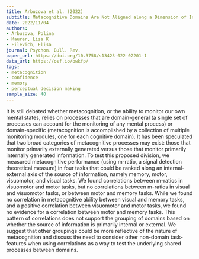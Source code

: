 ```yaml
---
title: Arbuzova et al. (2022)
subtitle: Metacognitive Domains Are Not Aligned along a Dimension of Internal-External Information Source
date: 2022/11/04
authors:
- Arbuzova, Polina
- Maurer, Lisa K
- Filevich, Elisa
journal: Psychon. Bull. Rev.
paper_url: https://doi.org/10.3758/s13423-022-02201-1
data_url: https://osf.io/bwkfp/
tags:
- metacognition
- confidence
- memory
- perceptual decision making
sample_size: 40
---
```


It is still debated whether metacognition, or the ability to monitor our own mental states, relies on processes that are domain-general (a single set of processes can account for the monitoring of any mental process) or domain-specific (metacognition is accomplished by a collection of multiple monitoring modules, one for each cognitive domain). It has been speculated that two broad categories of metacognitive processes may exist: those that monitor primarily externally generated versus those that monitor primarily internally generated information. To test this proposed division, we measured metacognitive performance (using m-ratio, a signal detection theoretical measure) in four tasks that could be ranked along an internal-external axis of the source of information, namely memory, motor, visuomotor, and visual tasks. We found correlations between m-ratios in visuomotor and motor tasks, but no correlations between m-ratios in visual and visuomotor tasks, or between motor and memory tasks. While we found no correlation in metacognitive ability between visual and memory tasks, and a positive correlation between visuomotor and motor tasks, we found no evidence for a correlation between motor and memory tasks. This pattern of correlations does not support the grouping of domains based on whether the source of information is primarily internal or external. We suggest that other groupings could be more reflective of the nature of metacognition and discuss the need to consider other non-domain task-features when using correlations as a way to test the underlying shared processes between domains.
